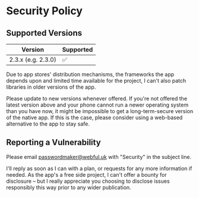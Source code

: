 # Security Policy

## Supported Versions

| Version            | Supported          |
| ------------------ | ------------------ |
| 2.3.x (e.g. 2.3.0) | :white_check_mark: |

Due to app stores' distribution mechanisms, the frameworks the app depends upon and limited time available for the project,
I can't also patch libraries in older versions of the app.

Please update to new versions whenever offered. If you're not offered the latest version above and your phone cannot
run a newer operating system than you have now, it might be impossible to get a long-term-secure version of the native app.
If this is the case, please consider using a web-based alternative to the app to stay safe.

## Reporting a Vulnerability

Please email passwordmaker@webful.uk with "Security" in the subject line.

I'll reply as soon as I can with a plan, or requests for any more information if needed. As the app's a free side project,
I can't offer a bounty for disclosure – but I really appreciate you choosing to disclose issues responsibly this way prior
to any wider publication.
